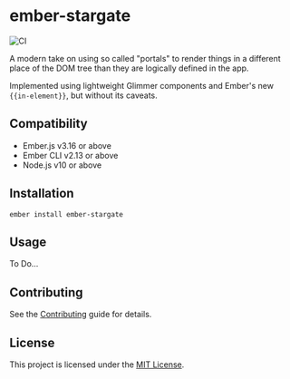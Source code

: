 ember-stargate
==============================================================================

![CI](https://github.com/kaliber5/ember-stargate/workflows/CI/badge.svg)

A modern take on using so called "portals" to render things in a
different place of the DOM tree than they are logically defined in the app.

Implemented using lightweight Glimmer components and Ember's new `{{in-element}}`,
but without its caveats.


Compatibility
------------------------------------------------------------------------------

* Ember.js v3.16 or above
* Ember CLI v2.13 or above
* Node.js v10 or above


Installation
------------------------------------------------------------------------------

```
ember install ember-stargate
```


Usage
------------------------------------------------------------------------------

To Do...


Contributing
------------------------------------------------------------------------------

See the [Contributing](CONTRIBUTING.md) guide for details.


License
------------------------------------------------------------------------------

This project is licensed under the [MIT License](LICENSE.md).
